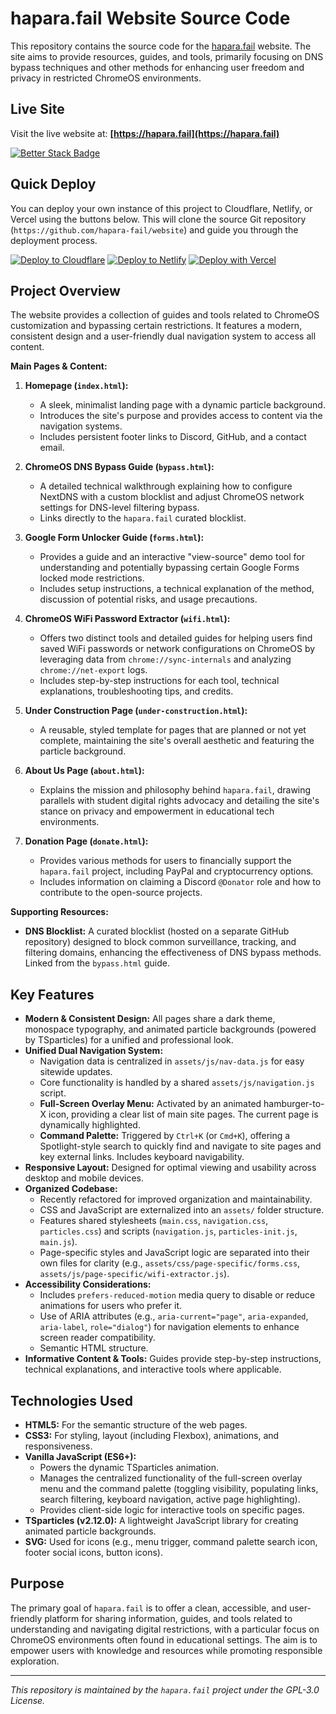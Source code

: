 # hapara.fail Website Source Code

This repository contains the source code for the [hapara.fail](https://hapara.fail) website. The site aims to provide resources, guides, and tools, primarily focusing on DNS bypass techniques and other methods for enhancing user freedom and privacy in restricted ChromeOS environments.

## Live Site

Visit the live website at: **[https://hapara.fail](https://hapara.fail)**

[![Better Stack Badge](https://uptime.betterstack.com/status-badges/v1/monitor/1wfyp.svg)](https://status.hapara.fail/)

## Quick Deploy

You can deploy your own instance of this project to Cloudflare, Netlify, or Vercel using the buttons below. This will clone the source Git repository (`https://github.com/hapara-fail/website`) and guide you through the deployment process.

[![Deploy to Cloudflare](https://deploy.workers.cloudflare.com/button)](https://deploy.workers.cloudflare.com/?url=https%3A%2F%2Fgithub.com%2Fhapara-fail%2Fwebsite)
[![Deploy to Netlify](https://www.netlify.com/img/deploy/button.svg)](https://app.netlify.com/integration/start/deploy?repository=https://github.com/hapara-fail/website)
[![Deploy with Vercel](https://vercel.com/button)](https://vercel.com/new/clone?repository-url=https%3A%2F%2Fgithub.com%2Fhapara-fail%2Fwebsite)

## Project Overview

The website provides a collection of guides and tools related to ChromeOS customization and bypassing certain restrictions. It features a modern, consistent design and a user-friendly dual navigation system to access all content.

**Main Pages & Content:**

1.  **Homepage (`index.html`):**
    * A sleek, minimalist landing page with a dynamic particle background.
    * Introduces the site's purpose and provides access to content via the navigation systems.
    * Includes persistent footer links to Discord, GitHub, and a contact email.

2.  **ChromeOS DNS Bypass Guide (`bypass.html`):**
    * A detailed technical walkthrough explaining how to configure NextDNS with a custom blocklist and adjust ChromeOS network settings for DNS-level filtering bypass.
    * Links directly to the `hapara.fail` curated blocklist.

3.  **Google Form Unlocker Guide (`forms.html`):**
    * Provides a guide and an interactive "view-source" demo tool for understanding and potentially bypassing certain Google Forms locked mode restrictions.
    * Includes setup instructions, a technical explanation of the method, discussion of potential risks, and usage precautions.

4.  **ChromeOS WiFi Password Extractor (`wifi.html`):**
    * Offers two distinct tools and detailed guides for helping users find saved WiFi passwords or network configurations on ChromeOS by leveraging data from `chrome://sync-internals` and analyzing `chrome://net-export` logs.
    * Includes step-by-step instructions for each tool, technical explanations, troubleshooting tips, and credits.

5.  **Under Construction Page (`under-construction.html`):**
    * A reusable, styled template for pages that are planned or not yet complete, maintaining the site's overall aesthetic and featuring the particle background.

6.  **About Us Page (`about.html`):**
    * Explains the mission and philosophy behind `hapara.fail`, drawing parallels with student digital rights advocacy and detailing the site's stance on privacy and empowerment in educational tech environments.

7.  **Donation Page (`donate.html`):**
    * Provides various methods for users to financially support the `hapara.fail` project, including PayPal and cryptocurrency options.
    * Includes information on claiming a Discord `@Donator` role and how to contribute to the open-source projects.


**Supporting Resources:**

* **DNS Blocklist:** A curated blocklist (hosted on a separate GitHub repository) designed to block common surveillance, tracking, and filtering domains, enhancing the effectiveness of DNS bypass methods. Linked from the `bypass.html` guide.

## Key Features

* **Modern & Consistent Design:** All pages share a dark theme, monospace typography, and animated particle backgrounds (powered by TSparticles) for a unified and professional look.
* **Unified Dual Navigation System:**
    * Navigation data is centralized in `assets/js/nav-data.js` for easy sitewide updates.
    * Core functionality is handled by a shared `assets/js/navigation.js` script.
    * **Full-Screen Overlay Menu:** Activated by an animated hamburger-to-X icon, providing a clear list of main site pages. The current page is dynamically highlighted.
    * **Command Palette:** Triggered by `Ctrl+K` (or `Cmd+K`), offering a Spotlight-style search to quickly find and navigate to site pages and key external links. Includes keyboard navigability.
* **Responsive Layout:** Designed for optimal viewing and usability across desktop and mobile devices.
* **Organized Codebase:**
    * Recently refactored for improved organization and maintainability.
    * CSS and JavaScript are externalized into an `assets/` folder structure.
    * Features shared stylesheets (`main.css`, `navigation.css`, `particles.css`) and scripts (`navigation.js`, `particles-init.js`, `main.js`).
    * Page-specific styles and JavaScript logic are separated into their own files for clarity (e.g., `assets/css/page-specific/forms.css`, `assets/js/page-specific/wifi-extractor.js`).
* **Accessibility Considerations:**
    * Includes `prefers-reduced-motion` media query to disable or reduce animations for users who prefer it.
    * Use of ARIA attributes (e.g., `aria-current="page"`, `aria-expanded`, `aria-label`, `role="dialog"`) for navigation elements to enhance screen reader compatibility.
    * Semantic HTML structure.
* **Informative Content & Tools:** Guides provide step-by-step instructions, technical explanations, and interactive tools where applicable.

## Technologies Used

* **HTML5:** For the semantic structure of the web pages.
* **CSS3:** For styling, layout (including Flexbox), animations, and responsiveness.
* **Vanilla JavaScript (ES6+):**
    * Powers the dynamic TSparticles animation.
    * Manages the centralized functionality of the full-screen overlay menu and the command palette (toggling visibility, populating links, search filtering, keyboard navigation, active page highlighting).
    * Provides client-side logic for interactive tools on specific pages.
* **TSparticles (v2.12.0):** A lightweight JavaScript library for creating animated particle backgrounds.
* **SVG:** Used for icons (e.g., menu trigger, command palette search icon, footer social icons, button icons).

## Purpose

The primary goal of `hapara.fail` is to offer a clean, accessible, and user-friendly platform for sharing information, guides, and tools related to understanding and navigating digital restrictions, with a particular focus on ChromeOS environments often found in educational settings. The aim is to empower users with knowledge and resources while promoting responsible exploration.

---

*This repository is maintained by the `hapara.fail` project under the GPL-3.0 License.*
